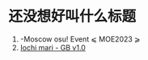 # 还没想好叫什么标题
1. -Moscow osu! Event ⩽ MOE2023 ⩾
2. [Iochi mari - GB v1.0](https://osuck.link/s-3569?v=0)